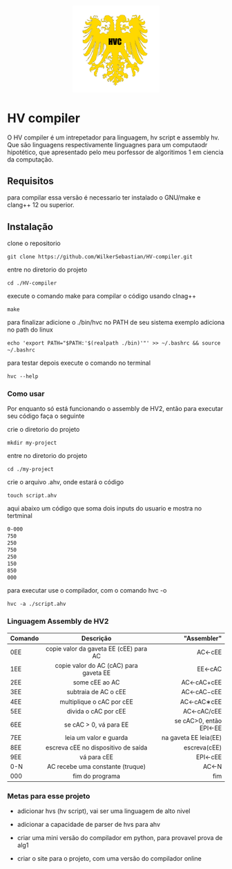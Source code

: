 <p align="center">
  <img src="./hvc.png" width="40%" height="40%"/>
</p>

# HV compiler

O HV compiler é um intrepetador para linguagem, hv script e assembly hv.
Que são linguagens respectivamente linguagnes para um computaodr
hipotético, que apresentado pelo meu porfessor de algoritimos 1 em 
ciencia da computação.

## Requisitos

para compilar essa versão é necessario ter instalado o
GNU/make e clang++ 12 ou superior.

## Instalação

clone o repositorio

```
git clone https://github.com/WilkerSebastian/HV-compiler.git
```

entre no diretorio do projeto
```
cd ./HV-compiler
```

execute o comando make para compilar o código usando clnag++

```
make
```

para finalizar adicione o ./bin/hvc no PATH de seu sistema
exemplo adiciona no path do linux
```
echo 'export PATH="$PATH:'$(realpath ./bin)'"' >> ~/.bashrc && source ~/.bashrc
```

para testar depois execute o comando no terminal
```
hvc --help
```

### Como usar

Por enquanto só está funcionando o assembly de HV2, então para executar
seu código faça o seguinte

crie o diretorio do projeto
```
mkdir my-project
```

entre no diretorio do projeto
```
cd ./my-project
```

crie o arquivo .ahv, onde estará o código
```
touch script.ahv
```

aqui abaixo um código que soma dois inputs do usuario e mostra
no tertminal
```
0-000
750
250
750
250
150
850
000
```

para executar use o compilador, com o comando hvc -o <caminho do script> 
```
hvc -a ./script.ahv
```

### Linguagem Assembly de HV2

| Comando | Descrição | "Assembler" |
| :--- | :-----------------------------------------------: | -----: 
| 0EE | copie valor da gaveta EE (cEE) para AC | AC←cEE |
| 1EE | copie valor do AC (cAC) para gaveta EE | EE←cAC |
| 2EE | some cEE ao AC | AC←cAC+cEE |
| 3EE | subtraia de AC o cEE | AC←cAC−cEE |
| 4EE | multiplique o cAC por cEE | AC←cAC∗cEE |
| 5EE | divida o cAC por cEE | AC←cAC/cEE |
| 6EE | se cAC > 0, vá para EE | se cAC>0, então EPI←EE |
| 7EE | leia um valor e guarda | na gaveta EE	leia(EE) |
| 8EE | escreva cEE no dispositivo de saída | escreva(cEE) |
| 9EE | vá para cEE |	EPI←cEE |
| 0-N | AC recebe uma constante (truque) | AC←N |
| 000 | fim do programa | fim |

### Metas para esse projeto

- adicionar hvs (hv script), vai ser uma linguagem de alto nivel

- adicionar a capacidade de parser de hvs para ahv

- criar uma mini versão do compilador em python, para provavel prova de alg1

- criar o site para o projeto, com uma versão do compilador online